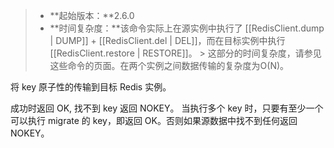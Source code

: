> - **起始版本：**2.6.0
> - **时间复杂度：**该命令实际上在源实例中执行了 [[RedisClient.dump | DUMP]] + [[RedisClient.del | DEL]]，而在目标实例中执行 [[RedisClient.restore | RESTORE]]。
    > 这部分的时间复杂度，请参见这些命令的页面。在两个实例之间数据传输的复杂度为O(N)。

将 key 原子性的传输到目标 Redis 实例。

成功时返回 OK, 找不到 key 返回 NOKEY。 当执行多个 key 时，只要有至少一个可以执行 migrate 的 key，即返回 OK。否则如果源数据中找不到任何返回 NOKEY。
